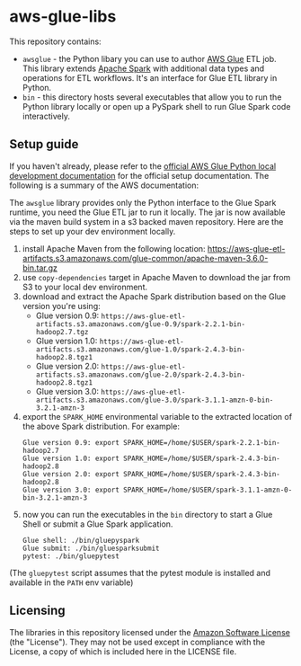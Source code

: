# aws-glue-libs
This repository contains:
 * `awsglue` - the Python libary you can use to author [AWS Glue](https://aws.amazon.com/glue) ETL job. This library extends [Apache Spark](https://spark.apache.org/) with additional data types and operations for ETL workflows. It's an interface for Glue ETL library in Python.
 * `bin` - this directory hosts several executables that allow you to run the Python library locally or open up a PySpark shell to run Glue Spark code interactively.


## Setup guide

If you haven't already, please refer to the [official AWS Glue Python local development documentation](https://docs.aws.amazon.com/glue/latest/dg/aws-glue-programming-etl-libraries.html#develop-local-python) for the official setup documentation. The following is a summary of the AWS documentation:

The `awsglue` library provides only the Python interface to the Glue Spark runtime, you need the Glue ETL jar to run it locally. The jar is now available via the maven build system in a s3 backed maven repository. Here are the steps to set up your dev environment locally.

1. install Apache Maven from the following location: https://aws-glue-etl-artifacts.s3.amazonaws.com/glue-common/apache-maven-3.6.0-bin.tar.gz
1. use `copy-dependencies` target in Apache Maven to download the jar from S3 to your local dev environment.
1. download and extract the Apache Spark distribution based on the Glue version you're using:
   * Glue version 0.9: `https://aws-glue-etl-artifacts.s3.amazonaws.com/glue-0.9/spark-2.2.1-bin-hadoop2.7.tgz`
   * Glue version 1.0: `https://aws-glue-etl-artifacts.s3.amazonaws.com/glue-1.0/spark-2.4.3-bin-hadoop2.8.tgz1`
   * Glue version 2.0: `https://aws-glue-etl-artifacts.s3.amazonaws.com/glue-2.0/spark-2.4.3-bin-hadoop2.8.tgz1`
   * Glue version 3.0: `https://aws-glue-etl-artifacts.s3.amazonaws.com/glue-3.0/spark-3.1.1-amzn-0-bin-3.2.1-amzn-3`
1. export the `SPARK_HOME` environmental variable to the extracted location of the above Spark distribution. For example:
    ```
    Glue version 0.9: export SPARK_HOME=/home/$USER/spark-2.2.1-bin-hadoop2.7
    Glue version 1.0: export SPARK_HOME=/home/$USER/spark-2.4.3-bin-hadoop2.8
    Glue version 2.0: export SPARK_HOME=/home/$USER/spark-2.4.3-bin-hadoop2.8
    Glue version 3.0: export SPARK_HOME=/home/$USER/spark-3.1.1-amzn-0-bin-3.2.1-amzn-3
    ```
1. now you can run the executables in the `bin` directory to start a Glue Shell or submit a Glue Spark application.
    ```
    Glue shell: ./bin/gluepyspark
    Glue submit: ./bin/gluesparksubmit
    pytest: ./bin/gluepytest
    ```
(The `gluepytest` script assumes that the pytest module is installed and available in the `PATH` env variable)

## Licensing

The libraries in this repository licensed under the [Amazon Software License](http://aws.amazon.com/asl/) (the "License"). They may not be used except in compliance with the License, a copy of which is included here in the LICENSE file.

